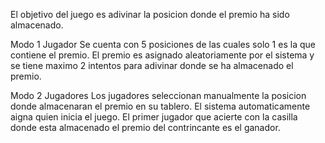 El objetivo del juego es adivinar la posicion donde el premio ha sido almacenado.

Modo 1 Jugador
Se cuenta con 5 posiciones de las cuales solo 1 es la que contiene el premio.
El premio es asignado aleatoriamente por el sistema y se tiene maximo 2 intentos para adivinar donde se ha almacenado el premio. 

Modo 2 Jugadores 
Los jugadores seleccionan manualmente la posicion donde almacenaran el premio en su tablero. 
El sistema automaticamente aigna quien inicia el juego. El primer jugador que acierte con la casilla donde esta almacenado el premio del contrincante es el ganador.
